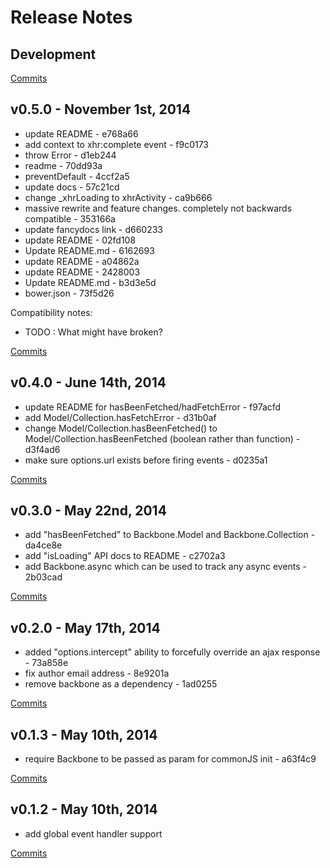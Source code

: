# Release Notes

## Development

[Commits](https://github.com/jhudson8/backbone-async-event/compare/v0.5.0...master)

## v0.5.0 - November 1st, 2014
- update README - e768a66
- add context to xhr:complete event - f9c0173
- throw Error - d1eb244
- readme - 70dd93a
- preventDefault - 4ccf2a5
- update docs - 57c21cd
- change _xhrLoading to xhrActivity - ca9b666
- massive rewrite and feature changes.  completely not backwards compatible - 353166a
- update fancydocs link - d660233
- update README - 02fd108
- Update README.md - 6162693
- update README - a04862a
- update README - 2428003
- Update README.md - b3d3e5d
- bower.json - 73f5d26

Compatibility notes:
- TODO : What might have broken?

[Commits](https://github.com/jhudson8/backbone-async-event/compare/v0.4.0...v0.5.0)

## v0.4.0 - June 14th, 2014
- update README for hasBeenFetched/hadFetchError - f97acfd
- add Model/Collection.hasFetchError - d31b0af
- change Model/Collection.hasBeenFetched() to Model/Collection.hasBeenFetched (boolean rather than function) - d3f4ad6
- make sure options.url exists before firing events - d0235a1

[Commits](https://github.com/jhudson8/backbone-async-event/compare/v0.3.0...v0.4.0)

## v0.3.0 - May 22nd, 2014
- add "hasBeenFetched" to Backbone.Model and Backbone.Collection - da4ce8e
- add "isLoading" API docs to README - c2702a3
- add Backbone.async which can be used to track any async events - 2b03cad

[Commits](https://github.com/jhudson8/backbone-async-event/compare/v0.2.0...v0.3.0)

## v0.2.0 - May 17th, 2014
- added "options.intercept" ability to forcefully override an ajax response - 73a858e
- fix author email address - 8e9201a
- remove backbone as a dependency - 1ad0255

[Commits](https://github.com/jhudson8/backbone-async-event/compare/v0.1.3...v0.2.0)

## v0.1.3 - May 10th, 2014
- require Backbone to be passed as param for commonJS init - a63f4c9

[Commits](https://github.com/jhudson8/backbone-async-event/compare/v0.1.2...v0.1.3)

## v0.1.2 - May 10th, 2014
- add global event handler support

[Commits](https://github.com/jhudson8/backbone-async-event/compare/8ebf705...v0.1.2)
